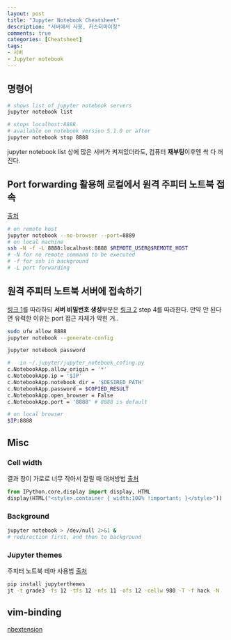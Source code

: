 ```yaml
---
layout: post
title: "Jupyter Notebook Cheatsheet"
description: "서버에서 사용, 커스터마이징"
comments: true
categories: [Cheatsheet]
tags:
- 서버
- Jupyter notebook
---
```


## 명령어

```bash
# shows list of jupyter notebook servers
jupyter notebook list

# stops localhost:8888
# available on notebook version 5.1.0 or after
jupyter notebook stop 8888
```

jupyter notebook list 상에 많은 서버가 켜져있더라도, 컴퓨터 **재부팅**이후엔 싹 다 꺼진다. 



## Port forwarding 활용해 로컬에서 원격 주피터 노트북 접속

[출처](https://coderwall.com/p/ohk6cg/remote-access-to-ipython-notebooks-via-ssh)

```bash
# on remote host
jupyter notebook --no-browser --port=8889
# on local machine
ssh -N -f -L 8888:localhost:8888 $REMOTE_USER@$REMOTE_HOST
# -N for no remote command to be executed
# -f for ssh in background
# -L port forwarding
```



## 원격 주피터 노트북 서버에 접속하기

[링크 1](https://light-tree.tistory.com/111)를 따라하되 **서버 비밀번호 생성**부분은 [링크 2](https://stackoverflow.com/questions/42848130/why-i-cant-access-remote-jupyter-notebook-server) step 4를 따라한다. 만약 안 된다면 유력한 이유는 port 접근 자체가 막힌 거..

```bash
sudo ufw allow 8888
jupyter notebook --generate-config
```

```bash
jupyter notebook password
```

```bash
#	in ~/.jupyter/jupyter_notebook_cofing.py
c.NotebookApp.allow_origin = '*'
c.NotebookApp.ip = '$IP'
c.NotebookApp.notebook_dir = '$DESIRED_PATH'
c.NotebookApp.password = $COPIED_RESULT
c.NotebookApp.open_browser = False
c.NotebookApp.port = '8888' # 8888 is default
```

```bash
# on local browser
$IP:8888 
```



## Misc

### Cell width

결과 창이 가로로 너무 작아서 잘릴 때 대처방법 [출처](https://stackoverflow.com/a/34058270)

```python
from IPython.core.display import display, HTML
display(HTML("<style>.container { width:100% !important; }</style>"))
```



### Background

```bash
jupyter notebook > /dev/null 2>&1 &
# redirection first, and then to background
```



### Jupyter themes

주피터 노트북 테마 사용법 [출처](https://pinkwink.kr/1120)

```bash
pip install jupyterthemes
jt -t grade3 -fs 12 -tfs 12 -nfs 11 -ofs 12 -cellw 980 -T -f hack -N
```



## vim-binding

[nbextension](https://github.com/lambdalisue/jupyter-vim-binding)

